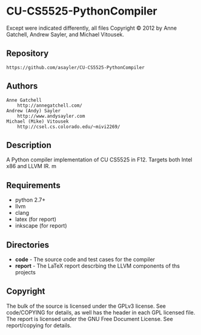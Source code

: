 CU-CS5525-PythonCompiler
========================

Except were indicated differently, all files Copyright
&copy; 2012 by Anne Gatchell, Andrew Sayler, and Michael
Vitousek.

Repository
----------  
    https://github.com/asayler/CU-CS5525-PythonCompiler  


Authors
-------
    Anne Gatchell  
        http://annegatchell.com/  
    Andrew (Andy) Sayler  
        http://www.andysayler.com  
    Michael (Mike) Vitousek  
        http://csel.cs.colorado.edu/~mivi2269/  


Description
-----------
A Python compiler implementation of CU CS5525 in F12.
Targets both Intel x86 and LLVM IR. m

Requirements
------------
* python 2.7+
* llvm
* clang
* latex (for report)
* inkscape (for report)

Directories
------------
* __code__ - The source code and test cases for the compiler
* __report__ - The LaTeX report descrbing the LLVM components of ths projects

Copyright
---------
The bulk of the source is licensed under the GPLv3 license.
See code/COPYING for details, as well has the header in each GPL licensed file.
The report is licensed under the GNU Free Document License.
See report/copying for details.
